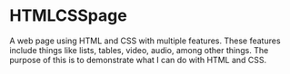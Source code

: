 # HTMLCSSpage
 A web page using HTML and CSS with multiple features.
These features include things like lists, tables, video, audio, among other things.
The purpose of this is to demonstrate what I can do with HTML and CSS.